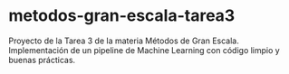 # metodos-gran-escala-tarea3
Proyecto de la Tarea 3 de la materia Métodos de Gran Escala. Implementación de un pipeline de Machine Learning con código limpio y buenas prácticas.
